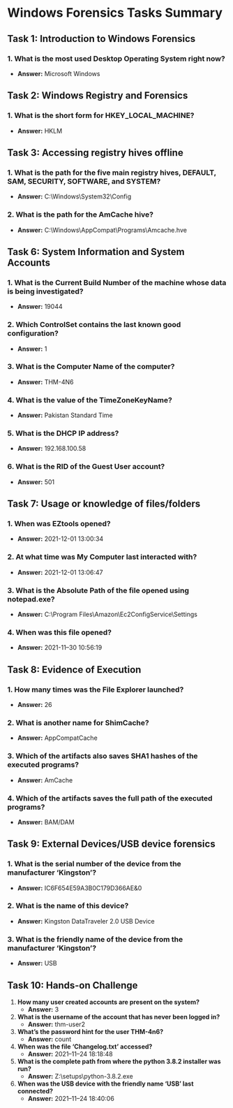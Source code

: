 # Windows Forensics Tasks Summary

## Task 1: Introduction to Windows Forensics
### 1. What is the most used Desktop Operating System right now?
- **Answer:** Microsoft Windows

## Task 2: Windows Registry and Forensics
### 1. What is the short form for HKEY_LOCAL_MACHINE?
- **Answer:** HKLM

## Task 3: Accessing registry hives offline 
### 1. What is the path for the five main registry hives, DEFAULT, SAM, SECURITY, SOFTWARE, and SYSTEM?
- **Answer:** C:\Windows\System32\Config
### 2. What is the path for the AmCache hive?
- **Answer:** C:\Windows\AppCompat\Programs\Amcache.hve

## Task 6: System Information and System Accounts
### 1. What is the Current Build Number of the machine whose data is being investigated?
- **Answer:** 19044
### 2. Which ControlSet contains the last known good configuration?
- **Answer:** 1
### 3. What is the Computer Name of the computer?
- **Answer:** THM-4N6
### 4. What is the value of the TimeZoneKeyName?
- **Answer:** Pakistan Standard Time
### 5. What is the DHCP IP address?
- **Answer:** 192.168.100.58
### 6. What is the RID of the Guest User account?
- **Answer:** 501

## Task 7: Usage or knowledge of files/folders
### 1. When was EZtools opened?
- **Answer:** 2021-12-01 13:00:34
### 2. At what time was My Computer last interacted with?
- **Answer:** 2021-12-01 13:06:47
### 3. What is the Absolute Path of the file opened using notepad.exe?
- **Answer:** C:\Program Files\Amazon\Ec2ConfigService\Settings
### 4. When was this file opened?
- **Answer:** 2021-11–30 10:56:19

## Task 8: Evidence of Execution
### 1. How many times was the File Explorer launched?
- **Answer:** 26
### 2. What is another name for ShimCache?
- **Answer:** AppCompatCache
### 3. Which of the artifacts also saves SHA1 hashes of the executed programs?
- **Answer:** AmCache
### 4. Which of the artifacts saves the full path of the executed programs?
- **Answer:** BAM/DAM

## Task 9: External Devices/USB device forensics
### 1. What is the serial number of the device from the manufacturer ‘Kingston’?
- **Answer:** IC6F654E59A3B0C179D366AE&0
### 2. What is the name of this device?
- **Answer:** Kingston DataTraveler 2.0 USB Device
### 3. What is the friendly name of the device from the manufacturer ‘Kingston’?
- **Answer:** USB

## Task 10: Hands-on Challenge
1. **How many user created accounts are present on the system?**
   - **Answer:** 3
2. **What is the username of the account that has never been logged in?**
   - **Answer:** thm-user2
3. **What’s the password hint for the user THM-4n6?**
   - **Answer:** count
4. **When was the file ‘Changelog.txt’ accessed?**
   - **Answer:** 2021–11–24 18:18:48
5. **What is the complete path from where the python 3.8.2 installer was run?**
   - **Answer:** Z:\setups\python-3.8.2.exe
6. **When was the USB device with the friendly name ‘USB’ last connected?**
   - **Answer:** 2021–11–24 18:40:06
